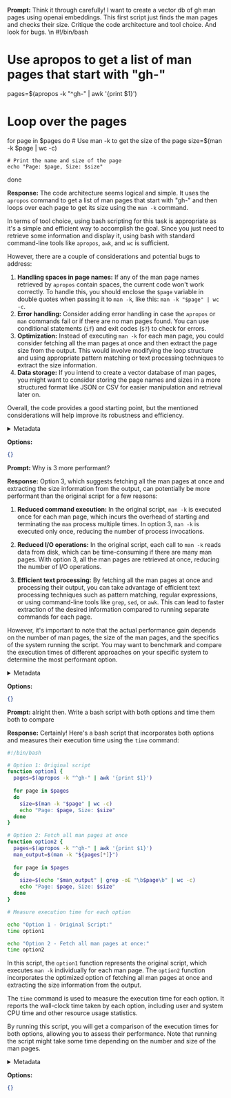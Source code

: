 **Prompt:**
Think it through carefully! I want to create a vector db of gh man pages using openai embeddings. This first script just finds the man pages and checks their size. Critique the code architecture and tool choice. And look for bugs. \n #!/bin/bash

# Use apropos to get a list of man pages that start with "gh-"
pages=$(apropos -k "^gh-" | awk '{print $1}')

# Loop over the pages
for page in $pages
do
    # Use man -k to get the size of the page
    size=$(man -k $page | wc -c)

    # Print the name and size of the page
    echo "Page: $page, Size: $size"
done

**Response:**
The code architecture seems logical and simple. It uses the `apropos` command to get a list of man pages that start with "gh-" and then loops over each page to get its size using the `man -k` command.

In terms of tool choice, using bash scripting for this task is appropriate as it's a simple and efficient way to accomplish the goal. Since you just need to retrieve some information and display it, using bash with standard command-line tools like `apropos`, `awk`, and `wc` is sufficient.

However, there are a couple of considerations and potential bugs to address:

1. **Handling spaces in page names:** If any of the man page names retrieved by `apropos` contain spaces, the current code won't work correctly. To handle this, you should enclose the `$page` variable in double quotes when passing it to `man -k`, like this: `man -k "$page" | wc -c`.
2. **Error handling:** Consider adding error handling in case the `apropos` or `man` commands fail or if there are no man pages found. You can use conditional statements (`if`) and exit codes (`$?`) to check for errors.
3. **Optimization:** Instead of executing `man -k` for each man page, you could consider fetching all the man pages at once and then extract the page size from the output. This would involve modifying the loop structure and using appropriate pattern matching or text processing techniques to extract the size information.
4. **Data storage:** If you intend to create a vector database of man pages, you might want to consider storing the page names and sizes in a more structured format like JSON or CSV for easier manipulation and retrieval later on.

Overall, the code provides a good starting point, but the mentioned considerations will help improve its robustness and efficiency.

<details><summary>Metadata</summary>

- Duration: 14357 ms
- Datetime: 2023-08-25T13:35:38.392494
- Model: gpt-3.5-turbo-0613

</details>

**Options:**
```json
{}
```

**Prompt:**
Why is 3 more performant?

**Response:**
Option 3, which suggests fetching all the man pages at once and extracting the size information from the output, can potentially be more performant than the original script for a few reasons:

1. **Reduced command execution:** In the original script, `man -k` is executed once for each man page, which incurs the overhead of starting and terminating the `man` process multiple times. In option 3, `man -k` is executed only once, reducing the number of process invocations.

2. **Reduced I/O operations:** In the original script, each call to `man -k` reads data from disk, which can be time-consuming if there are many man pages. With option 3, all the man pages are retrieved at once, reducing the number of I/O operations.

3. **Efficient text processing:** By fetching all the man pages at once and processing their output, you can take advantage of efficient text processing techniques such as pattern matching, regular expressions, or using command-line tools like `grep`, `sed`, or `awk`. This can lead to faster extraction of the desired information compared to running separate commands for each page.

However, it's important to note that the actual performance gain depends on the number of man pages, the size of the man pages, and the specifics of the system running the script. You may want to benchmark and compare the execution times of different approaches on your specific system to determine the most performant option.

<details><summary>Metadata</summary>

- Duration: 10266 ms
- Datetime: 2023-08-25T13:37:36.066174
- Model: gpt-3.5-turbo-0613

</details>

**Options:**
```json
{}
```

**Prompt:**
alright then. Write a bash script with both options and time them both to compare

**Response:**
Certainly! Here's a bash script that incorporates both options and measures their execution time using the `time` command:

```bash
#!/bin/bash

# Option 1: Original script
function option1 {
  pages=$(apropos -k "^gh-" | awk '{print $1}')
  
  for page in $pages
  do
    size=$(man -k "$page" | wc -c)
    echo "Page: $page, Size: $size"
  done
}

# Option 2: Fetch all man pages at once
function option2 {
  pages=$(apropos -k "^gh-" | awk '{print $1}')
  man_output=$(man -k "${pages[*]}")
  
  for page in $pages
  do
    size=$(echo "$man_output" | grep -oE "\b$page\b" | wc -c)
    echo "Page: $page, Size: $size"
  done
}

# Measure execution time for each option

echo "Option 1 - Original Script:"
time option1

echo "Option 2 - Fetch all man pages at once:"
time option2
```

In this script, the `option1` function represents the original script, which executes `man -k` individually for each man page. The `option2` function incorporates the optimized option of fetching all man pages at once and extracting the size information from the output.

The `time` command is used to measure the execution time for each option. It reports the wall-clock time taken by each option, including user and system CPU time and other resource usage statistics.

By running this script, you will get a comparison of the execution times for both options, allowing you to assess their performance. Note that running the script might take some time depending on the number and size of the man pages.

<details><summary>Metadata</summary>

- Duration: 13536 ms
- Datetime: 2023-08-25T13:39:26.173886
- Model: gpt-3.5-turbo-0613

</details>

**Options:**
```json
{}
```


